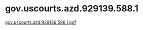 # gov.uscourts.azd.929139.588.1

[gov.uscourts.azd.929139.588.1.pdf](gov%20uscourts%20azd%20929139%20588%201%208e19ae8ac88e4a46b80c43e4c0d7abdc/gov.uscourts.azd.929139.588.1.pdf)